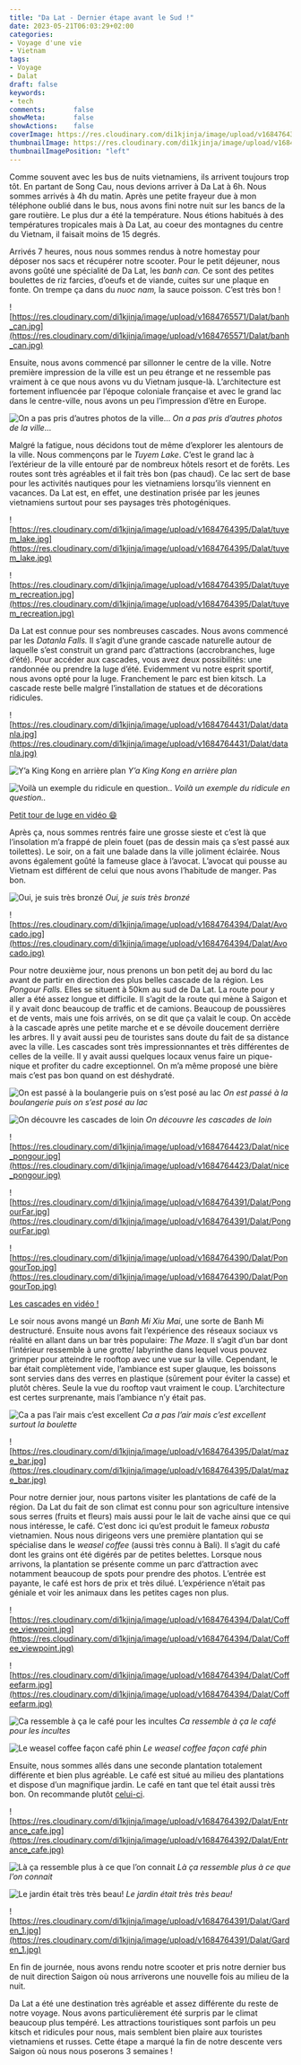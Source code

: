 ```yaml
---
title: "Da Lat - Dernier étape avant le Sud !"
date: 2023-05-21T06:03:29+02:00
categories:
- Voyage d'une vie
- Vietnam
tags:
- Voyage
- Dalat
draft: false
keywords:
- tech
comments:       false
showMeta:       false
showActions:    false
coverImage: https://res.cloudinary.com/di1kjinja/image/upload/v1684764390/Dalat/PongourTop.jpg
thumbnailImage: https://res.cloudinary.com/di1kjinja/image/upload/v1684764390/Dalat/PongourTop.jpg
thumbnailImagePosition: "left"
---
```


Comme souvent avec les bus de nuits vietnamiens, ils arrivent toujours trop tôt. En partant de Song Cau, nous devions arriver à Da Lat à 6h. Nous sommes arrivés à 4h du matin. Après une petite frayeur due à mon téléphone oublié dans le bus, nous avons fini notre nuit sur les bancs de la gare routière. Le plus dur a été la température. Nous étions habitués à des températures tropicales mais à Da Lat, au coeur des montagnes du centre du Vietnam, il faisait moins de 15 degrés. 

Arrivés 7 heures, nous nous sommes rendus à notre homestay pour déposer nos sacs et récupérer notre scooter. Pour le petit déjeuner, nous avons goûté une spécialité de Da Lat, les *banh can.* Ce sont des petites boulettes de riz farcies, d’oeufs et de viande, cuites sur une plaque en fonte. On trempe ça dans du *nuoc nam,* la sauce poisson. C’est très bon !

![https://res.cloudinary.com/di1kjinja/image/upload/v1684765571/Dalat/banh_can.jpg](https://res.cloudinary.com/di1kjinja/image/upload/v1684765571/Dalat/banh_can.jpg)

Ensuite, nous avons commencé par sillonner le centre de la ville. Notre première impression de la ville est un peu étrange et ne ressemble pas vraiment à ce que nous avons vu du Vietnam jusque-là. L’architecture est fortement influencée par l’époque coloniale française et avec le grand lac dans le centre-ville, nous avons un peu l’impression d’être en Europe. 

![*On a pas pris d’autres photos de la ville*…](https://res.cloudinary.com/di1kjinja/image/upload/v1684764396/Dalat/dalat_plaza.jpg)
*On a pas pris d’autres photos de la ville*…

Malgré la fatigue, nous décidons tout de même d’explorer les alentours de la ville. Nous commençons par le *Tuyem Lake*. C’est le grand lac à l’extérieur de la ville entouré par de nombreux hôtels resort et de forêts. Les routes sont très agréables et il fait très bon (pas chaud). Ce lac sert de base pour les activités nautiques pour les vietnamiens lorsqu’ils viennent en vacances. Da Lat est, en effet, une destination prisée par les jeunes vietnamiens surtout pour ses paysages très photogéniques. 

![https://res.cloudinary.com/di1kjinja/image/upload/v1684764395/Dalat/tuyem_lake.jpg](https://res.cloudinary.com/di1kjinja/image/upload/v1684764395/Dalat/tuyem_lake.jpg)

![https://res.cloudinary.com/di1kjinja/image/upload/v1684764395/Dalat/tuyem_recreation.jpg](https://res.cloudinary.com/di1kjinja/image/upload/v1684764395/Dalat/tuyem_recreation.jpg)

Da Lat est connue pour ses nombreuses cascades. Nous avons commencé par les *Datanla Falls.* Il s’agit d’une grande cascade naturelle autour de laquelle s’est construit un grand parc d’attractions (accrobranches, luge d’été). Pour accéder aux cascades, vous avez deux possibilités: une randonnée ou prendre la luge d’été. Evidemment vu notre esprit sportif, nous avons opté pour la luge. Franchement le parc est bien kitsch. La cascade reste belle malgré l’installation de statues et de décorations ridicules. 

![https://res.cloudinary.com/di1kjinja/image/upload/v1684764431/Dalat/datanla.jpg](https://res.cloudinary.com/di1kjinja/image/upload/v1684764431/Dalat/datanla.jpg)

![*Y’a King Kong en arrière plan*](https://res.cloudinary.com/di1kjinja/image/upload/v1684764395/Dalat/dalanta_kingkong.jpg)
*Y’a King Kong en arrière plan*

![Voilà un exemple du ridicule en question..](https://res.cloudinary.com/di1kjinja/image/upload/v1684764395/Dalat/kitch.jpg)
*Voilà un exemple du ridicule en question..*

[Petit tour de luge en vidéo 😄](https://res.cloudinary.com/di1kjinja/video/upload/v1684764470/Dalat/bobsleigh.mp4)


Après ça, nous sommes rentrés faire une grosse sieste et c’est là que l’insolation m’a frappé de plein fouet (pas de dessin mais ça s’est passé aux toilettes). Le soir, on a fait une balade dans la ville joliment éclairée. Nous avons également goûté la fameuse glace à l’avocat. L’avocat qui pousse au Vietnam est différent de celui que nous avons l’habitude de manger. Pas bon.

![*Oui, je suis très bronzé*](https://res.cloudinary.com/di1kjinja/image/upload/v1684764394/Dalat/AvocadoCream.jpg)
*Oui, je suis très bronzé*

![https://res.cloudinary.com/di1kjinja/image/upload/v1684764394/Dalat/Avocado.jpg](https://res.cloudinary.com/di1kjinja/image/upload/v1684764394/Dalat/Avocado.jpg)

Pour notre deuxième jour, nous prenons un bon petit dej au bord du lac avant de partir en direction des plus belles cascade de la région. Les *Pongour Falls.* Elles se situent à 50km au sud de Da Lat. La route pour y aller a été assez longue et difficile. Il s’agit de la route qui mène à Saigon et il y avait donc beaucoup de traffic et de camions. Beaucoup de poussières et de vents, mais une fois arrivés, on se dit que ça valait le coup. On accède à la cascade après une petite marche et e se dévoile doucement derrière les arbres. Il y avait aussi peu de touristes sans doute du fait de sa distance avec la ville. Les cascades sont très impressionnantes et très différentes de celles de la veille. Il y avait aussi quelques locaux venus faire un pique-nique et profiter du cadre exceptionnel. On m’a même proposé une bière mais c’est pas bon quand on est déshydraté. 

![*On est passé à la boulangerie puis on s’est posé au lac*](https://res.cloudinary.com/di1kjinja/image/upload/v1684764426/Dalat/breakfast.jpg)
*On est passé à la boulangerie puis on s’est posé au lac*

![*On découvre les cascades de loin*](https://res.cloudinary.com/di1kjinja/image/upload/v1684764393/Dalat/Hidden_pongour.jpg)
*On découvre les cascades de loin*

![https://res.cloudinary.com/di1kjinja/image/upload/v1684764423/Dalat/nice_pongour.jpg](https://res.cloudinary.com/di1kjinja/image/upload/v1684764423/Dalat/nice_pongour.jpg)

![https://res.cloudinary.com/di1kjinja/image/upload/v1684764391/Dalat/PongourFar.jpg](https://res.cloudinary.com/di1kjinja/image/upload/v1684764391/Dalat/PongourFar.jpg)

![https://res.cloudinary.com/di1kjinja/image/upload/v1684764390/Dalat/PongourTop.jpg](https://res.cloudinary.com/di1kjinja/image/upload/v1684764390/Dalat/PongourTop.jpg)

[Les cascades en vidéo !](https://res.cloudinary.com/di1kjinja/video/upload/v1684764463/Dalat/pongour_vid.mp4)


Le soir nous avons mangé un *Banh Mi Xiu Mai*, une sorte de Banh Mi destructuré. Ensuite nous avons fait l’expérience des réseaux sociaux vs réalité en allant dans un bar très populaire: *The Maze*. Il s’agit d’un bar dont l’intérieur ressemble à une grotte/ labyrinthe dans lequel vous pouvez grimper pour atteindre le rooftop avec une vue sur la ville. Cependant, le bar était complètement vide, l’ambiance est super glauque, les boissons sont servies dans des verres en plastique (sûrement pour éviter la casse) et plutôt chères. Seule la vue du rooftop vaut vraiment le coup. L’architecture est certes surprenante, mais l’ambiance n’y était pas. 

![*Ca a pas l’air mais c’est excellent*](https://res.cloudinary.com/di1kjinja/image/upload/v1684764424/Dalat/banhmi_destru.jpg)
*Ca a pas l’air mais c’est excellent surtout la boulette*

![https://res.cloudinary.com/di1kjinja/image/upload/v1684764395/Dalat/maze_bar.jpg](https://res.cloudinary.com/di1kjinja/image/upload/v1684764395/Dalat/maze_bar.jpg)

Pour notre dernier jour, nous partons visiter les plantations de café de la région. Da Lat du fait de son climat est connu pour son agriculture intensive sous serres (fruits et fleurs) mais aussi pour le lait de vache ainsi que ce qui nous intéresse, le café. C’est donc ici qu’est produit le fameux *robusta* vietnamien. Nous nous dirigeons vers une première plantation qui se spécialise dans le *weasel coffee* (aussi très connu à Bali).  Il s’agit du café dont les grains ont été digérés par de petites belettes. Lorsque nous arrivons, la plantation se présente comme un parc d’attraction avec notamment beaucoup de spots pour prendre des photos. L’entrée est payante, le café est hors de prix et très dilué. L’expérience n’était pas géniale et voir les animaux dans les petites cages non plus. 

![https://res.cloudinary.com/di1kjinja/image/upload/v1684764394/Dalat/Coffee_viewpoint.jpg](https://res.cloudinary.com/di1kjinja/image/upload/v1684764394/Dalat/Coffee_viewpoint.jpg)

![https://res.cloudinary.com/di1kjinja/image/upload/v1684764394/Dalat/Coffeefarm.jpg](https://res.cloudinary.com/di1kjinja/image/upload/v1684764394/Dalat/Coffeefarm.jpg)

![*Ca ressemble à ça le café pour les incultes*](https://res.cloudinary.com/di1kjinja/image/upload/v1684764394/Dalat/CoffeeFruit.jpg)
*Ca ressemble à ça le café pour les incultes*

![*Le weasel coffee façon café phin*](https://res.cloudinary.com/di1kjinja/image/upload/v1684764393/Dalat/Weaselcoffee.jpg)
*Le weasel coffee façon café phin*

Ensuite, nous sommes allés dans une seconde plantation totalement différente et bien plus agréable. Le café est situé au milieu des plantations et dispose d’un magnifique jardin. Le café en tant que tel était aussi très bon. On recommande plutôt [celui-ci](https://goo.gl/maps/FtvC92g2yqAv6soDA?coh=178573&entry=tt). 

![https://res.cloudinary.com/di1kjinja/image/upload/v1684764392/Dalat/Entrance_cafe.jpg](https://res.cloudinary.com/di1kjinja/image/upload/v1684764392/Dalat/Entrance_cafe.jpg)

![*Là ça ressemble plus à ce que l’on connait*](https://res.cloudinary.com/di1kjinja/image/upload/v1684764391/Dalat/Garden_cafe.jpg)
*Là ça ressemble plus à ce que l’on connait*

![*Le jardin était très très beau!*](https://res.cloudinary.com/di1kjinja/image/upload/v1684764392/Dalat/Garden_alley.jpg)
*Le jardin était très très beau!*

![https://res.cloudinary.com/di1kjinja/image/upload/v1684764391/Dalat/Garden_1.jpg](https://res.cloudinary.com/di1kjinja/image/upload/v1684764391/Dalat/Garden_1.jpg)

En fin de journée, nous avons rendu notre scooter et pris notre dernier bus de nuit direction Saigon où nous arriverons une nouvelle fois au milieu de la nuit. 

Da Lat a été une destination très agréable et assez différente du reste de notre voyage. Nous avons particulièrement été surpris par le climat beaucoup plus tempéré. Les attractions touristiques sont parfois un peu kitsch et ridicules pour nous, mais semblent bien plaire aux touristes vietnamiens et russes. Cette étape a marqué la fin de notre descente vers Saigon où nous nous poserons 3 semaines !
